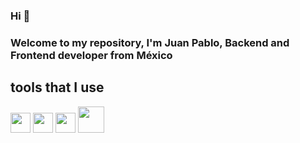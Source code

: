 ### Hi 👋
### Welcome to my repository, I'm Juan Pablo, Backend and Frontend developer from México

## tools that I use
<p>
<img src="https://softio.com.mx/img/tools/react.svg" alt="" width="32"/>
<img src="https://softio.com.mx/img/tools/javascript.svg" alt="" width="32"/>
<img src="https://softio.com.mx/img/tools/CSharp.svg" alt="" width="32"/>
<img src="https://softio.com.mx/img/tools/nodejs.svg" alt="" width="42"/>
</p>
